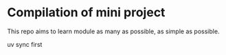 # Compilation of mini project

This repo aims to learn module as many as possible, as simple as possible.

uv sync first

